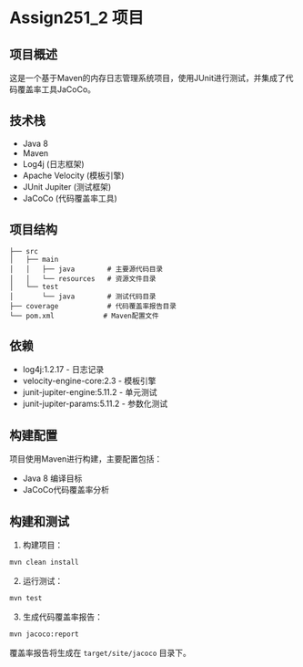 # Assign251_2 项目

## 项目概述
这是一个基于Maven的内存日志管理系统项目，使用JUnit进行测试，并集成了代码覆盖率工具JaCoCo。

## 技术栈
- Java 8
- Maven
- Log4j (日志框架)
- Apache Velocity (模板引擎)
- JUnit Jupiter (测试框架)
- JaCoCo (代码覆盖率工具)

## 项目结构
```
├── src
│   ├── main
│   │   ├── java        # 主要源代码目录
│   │   └── resources   # 资源文件目录
│   └── test
│       └── java        # 测试代码目录
├── coverage            # 代码覆盖率报告目录
└── pom.xml            # Maven配置文件
```

## 依赖
- log4j:1.2.17 - 日志记录
- velocity-engine-core:2.3 - 模板引擎
- junit-jupiter-engine:5.11.2 - 单元测试
- junit-jupiter-params:5.11.2 - 参数化测试

## 构建配置
项目使用Maven进行构建，主要配置包括：
- Java 8 编译目标
- JaCoCo代码覆盖率分析

## 构建和测试
1. 构建项目：
```bash
mvn clean install
```

2. 运行测试：
```bash
mvn test
```

3. 生成代码覆盖率报告：
```bash
mvn jacoco:report
```
覆盖率报告将生成在 `target/site/jacoco` 目录下。
